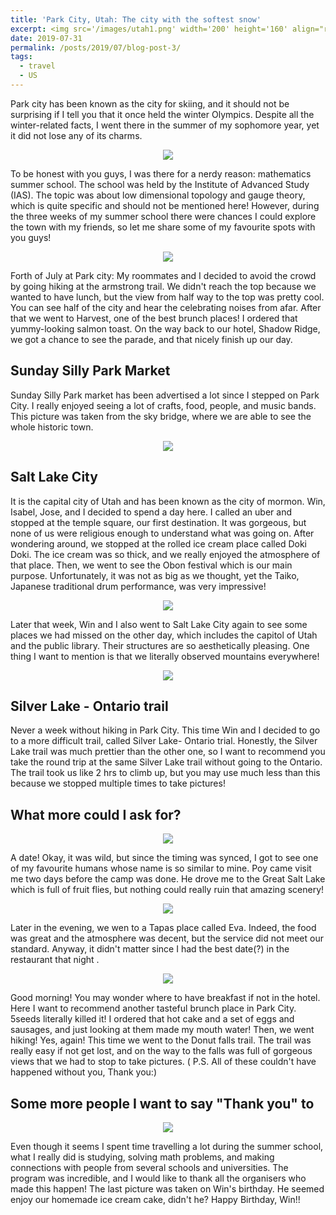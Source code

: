 ```yaml
---
title: 'Park City, Utah: The city with the softest snow'
excerpt: <img src='/images/utah1.png' width='200' height='160' align="right" hspace="20"> Park city has been known as the city for skiing, and it should not be surprising if I tell you that it once held the winter Olympics. Despite all the winter-related facts, I went there in the summer of my sophomore year, yet it did not lose any of its charms. To be honest with you guys, I was there for a nerdy reason: mathematics summer school. The school was held by the Institute of Advanced Study (IAS). The topic was about low dimensional topology and gauge theory, which is quite specific and should not be mentioned here! However, during the three weeks of my summer school there were chances I could explore the town with my friends, so let me share some of my favourite spots with you guys!
date: 2019-07-31
permalink: /posts/2019/07/blog-post-3/
tags:
  - travel
  - US
---
```



Park city has been known as the city for skiing, and it should not be surprising if I tell you that it once held the winter Olympics. Despite all the winter-related facts, I went there in the summer of my sophomore year, yet it did not lose any of its charms. 


<p align="center">
  <img src="/images/utah1.png">
</p>


To be honest with you guys, I was there for a nerdy reason: mathematics summer school. The school was held by the Institute of Advanced Study (IAS). The topic was about low dimensional topology and gauge theory, which is quite specific and should not be mentioned here! However, during the three weeks of my summer school there were chances I could explore the town with my friends, so let me share some of my favourite spots with you guys!

<p align="center">
  <img src="/images/utah2.png">
</p>


Forth of July at Park city: My roommates and I decided to avoid the crowd by going hiking at the armstrong trail. We didn't reach the top because we wanted to have lunch, but the view from half way to the top was pretty cool. You can see half of the city and hear the celebrating noises from afar.  After that we went to Harvest, one of the best brunch places! I ordered that yummy-looking salmon toast. On the way back to our hotel, Shadow Ridge, we got a chance to see the parade, and that nicely finish up our day. 



Sunday Silly Park Market
--- 

Sunday Silly Park market has been advertised a lot since I stepped on Park City. I really enjoyed seeing a lot of crafts, food, people, and music bands. This picture was taken from the sky bridge, where we are able to see the whole historic town. 

<p align="center">
  <img src="/images/utah3.png">
</p>


Salt Lake City 
---

It is the capital city of Utah and has been known as the city of mormon. Win, Isabel, Jose, and I decided to spend a day here. I called an uber and stopped at the temple square, our first destination. It was gorgeous, but none of us were religious enough to understand what was going on. After wondering around, we stopped at the rolled ice cream place called Doki Doki. The ice cream was so thick, and we really enjoyed the atmosphere of that place. Then, we went to see the Obon festival which is our main purpose. Unfortunately, it was not as big as we thought, yet the Taiko, Japanese traditional drum performance, was very impressive!  


<p align="center">
  <img src="/images/utah4.png">
</p>

Later that week, Win and I also went to Salt Lake City again to see some places we had missed on the other day, which includes the capitol of Utah and the public library. Their structures are so aesthetically pleasing. One thing I want to mention is that we literally observed mountains everywhere! 

<p align="center">
  <img src="/images/utah5.png">
</p>


Silver Lake - Ontario trail 
---

Never a week without hiking in Park City. This time Win and I decided to go to a more difficult trail, called Silver Lake- Ontario trial. Honestly, the Silver Lake trail was much prettier than the other one, so I want to recommend you take the round trip at the same Silver Lake trail without going to the Ontario. The trail took us like 2 hrs to climb up, but you may use much less than this because we stopped multiple times to take pictures! 





What more could I ask for? 
---

<p align="center">
  <img src="/images/utah6.png">
</p>


A date! Okay, it was wild, but since the timing was synced, I got to see one of my favourite humans whose name is so similar to mine. Poy came visit me two days before the camp was done. He drove me to the Great Salt Lake which is full of fruit flies, but nothing could really ruin that amazing scenery! 

<p align="center">
  <img src="/images/utah7.png">
</p>

Later in the evening, we wen to a Tapas place called Eva. Indeed, the food was great and the atmosphere was decent, but the service did not meet our standard. Anyway, it didn't matter since I had the best date(?) in the restaurant that night .

<p align="center">
  <img src="/images/utah8.png">
</p>

Good morning! You may wonder where to have breakfast if not in the hotel. Here I want to recommend another tasteful brunch place in Park City. 5seeds literally killed it! I ordered that hot cake and a set of eggs and sausages, and just looking at them made my mouth water! Then, we went hiking! Yes, again! This time we went to the Donut falls trail. The trail was really easy if not get lost, and on the way to the falls was full of gorgeous views that we had to stop to take pictures. ( P.S. All of these couldn't have happened without you, Thank you:) 






Some more people I want to say "Thank you" to
---

<p align="center">
  <img src="/images/utah9.png">
</p>


Even though it seems I spent time travelling a lot during the summer school, what I really did is studying, solving math problems, and making connections with people from several schools and universities. The program was incredible, and I would like to thank all the organisers who made this happen!  The last picture was taken on Win's birthday. He seemed enjoy our homemade ice cream cake, didn't he? Happy Birthday, Win!!
